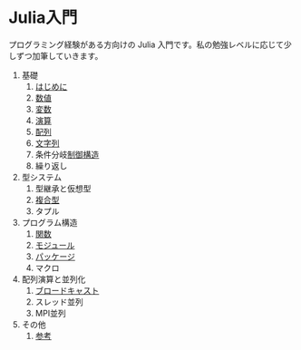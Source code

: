 # Julia入門

プログラミング経験がある方向けの Julia 入門です。私の勉強レベルに応じて少しずつ加筆していきます。

1. 基礎
    1. [はじめに](はじめに.md)
    2. [数値](数値.md)
    3. [変数](変数.md)
    4. [演算](演算.md)
    5. [配列](配列.md)
    6. [文字列](文字列.md)
    7. 条件分岐[制御構造](制御構造.md)
    8. 繰り返し
1. 型システム
    1. 型継承と仮想型
    1. [複合型](複合型.md)
    1. タプル
1. プログラム構造
    1. [関数](関数.md)
    1. [モジュール](モジュール.md)
    1. [パッケージ](パッケージ.md)
    1. マクロ
1. 配列演算と並列化
    1. [ブロードキャスト](ブロードキャスト.md)
    1. スレッド並列
    1. MPI並列
1. その他
    1. [参考](参考.md)
